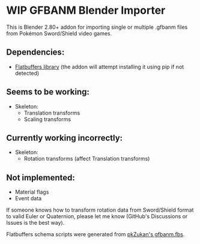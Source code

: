 # WIP GFBANM Blender Importer

This is Blender 2.80+ addon for importing single or multiple .gfbanm files from Pokémon Sword/Shield video games.
## Dependencies:
- [Flatbuffers library](https://pypi.org/project/flatbuffers/) (the addon will attempt installing it using pip if not detected)
## Seems to be working:
- Skeleton:
  - Translation transforms
  - Scaling transforms
## Currently working incorrectly:
- Skeleton:
  - Rotation transforms (affect Translation transforms)
## Not implemented:
- Material flags
- Event data

If someone knows how to transform rotation data from Sword/Shield format to valid Euler or Quaternion, please let me know (GitHub's Discussions or Issues is the best way).

Flatbuffers schema scripts were generated from [pkZukan's gfbanm.fbs](https://github.com/pkZukan/PokeDocs/blob/main/SWSH/Flatbuffers/Animation/gfbanmcfg.fbs).